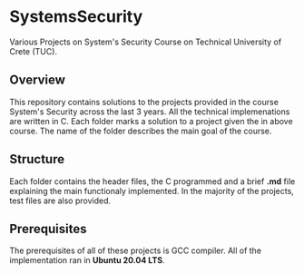 # SystemsSecurity
Various Projects on System's Security Course on Technical University of Crete (TUC).

## Overview

This repository contains solutions to the projects provided in the course System's Security across the last 3 years. All the technical implemenations are written in C. 
Each folder marks a solution to a project given the in above course. The name of the folder describes the main goal of the course. 


## Structure 
Each folder contains the header files, the C programmed and a brief **.md** file explaining the main functionaly implemented. In the majority of the projects, test files are also provided. 

## Prerequisites
The prerequisites of all of these projects is GCC compiler. All of the implementation ran in **Ubuntu 20.04 LTS**.
